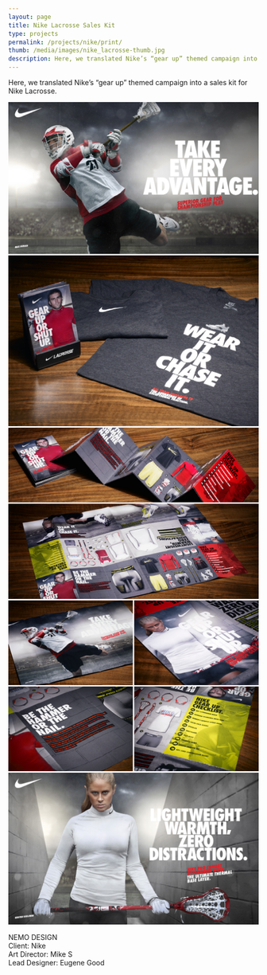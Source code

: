 ```yaml
---
layout: page
title: Nike Lacrosse Sales Kit
type: projects
permalink: /projects/nike/print/
thumb: /media/images/nike_lacrosse-thumb.jpg
description: Here, we translated Nike’s “gear up” themed campaign into a sales kit for Nike Lacrosse. 
---
```


Here, we translated Nike’s “gear up” themed campaign into a sales kit for Nike Lacrosse.

![](/media/images/nike_lacrosse_1.jpg)
![](/media/images/nike_lacrosse_2.jpg)
![](/media/images/nike_lacrosse_3.jpg)
![](/media/images/nike_lacrosse_4.jpg)
![](/media/images/nike_lacrosse_5.jpg)


NEMO DESIGN<br/>
Client: Nike<br/>
Art Director: Mike S<br/>
Lead Designer: Eugene Good
